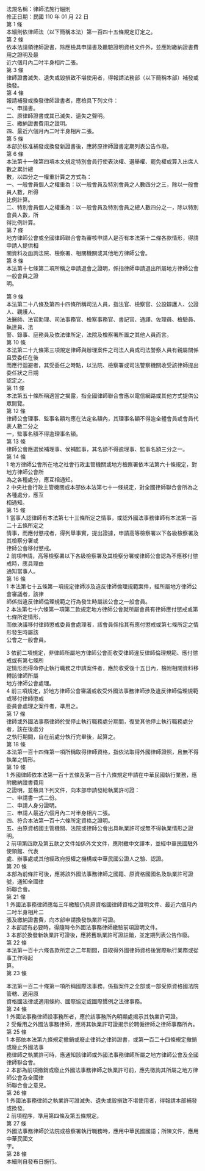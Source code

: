 法規名稱：律師法施行細則  
修正日期：民國 110 年 01 月 22 日  
第 1 條  
本細則依律師法（以下簡稱本法）第一百四十五條規定訂定之。  
第 2 條  
依本法請領律師證書，除應檢具申請書及繳驗證明資格文件外，並應附繳納證書費用之證明及最  
近六個月內二吋半身相片二張。  
第 3 條  
律師證書滅失、遺失或毀損致不堪使用者，得報請法務部（以下簡稱本部）補發或換發。  
第 4 條  
報請補發或換發律師證書者，應檢具下列文件：  
一、申請書。  
二、原律師證書或其已滅失、遺失之聲明。  
三、繳納證書費用之證明。  
四、最近六個月內二吋半身相片二張。  
第 5 條  
本部於核准補發或換發新證書後，應將原律師證書定期列表公告作廢。  
第 6 條  
本法第十一條第四項本文規定特別會員行使表決權、選舉權、罷免權或算入出席人數之累計總  
數，以四分之一權重計算之方式為：  
一、一般會員個人之權重為：以一般會員及特別會員之人數四分之三，除以一般會員人數，所得  
比例計算。  
二、特別會員個人之權重為：以一般會員及特別會員之總人數四分之一，除以特別會員人數，所  
得比例計算。  
第 7 條  
地方律師公會或全國律師聯合會為審核申請人是否有本法第十二條各款情形，得請申請人提供相  
關資料及函詢法院、檢察署、相關機關或其他地方律師公會。  
第 8 條  
本法第十七條第二項所稱之申請退會之證明，係指律師申請退出所屬地方律師公會一般會員之證  
明。  


第 9 條  
本法第二十八條及第四十四條所稱司法人員，指法官、檢察官、公設辯護人、公證人、觀護人、  
法醫師、法官助理、司法事務官、檢察事務官、書記官、通譯、佐理員、檢驗員、執達員、法  
警、錄事、庭務員及依法律所定，法院及檢察署所置之其他人員而言。  
第 10 條  
本法第二十九條第三項規定律師與辦理案件之司法人員或司法警察人員有親屬關係且受委任在後  
而應行迴避者，其受委任之時點，以法院、檢察署或司法警察機關收受該律師提出委任狀之日期  
認定之。  
第 11 條  
本法第五十條所稱適當之揭露，指全國律師聯合會應以電信網路或其他方式提供公眾閱覽。  
第 12 條  
律師公會理事、監事名額均應在法定名額內，其理事名額不得逾全體會員或會員代表人數二分之  
一，監事名額不得逾理事名額。  
第 13 條  
律師公會應選侯補理事、侯補監事，其名額不得逾理事、監事名額三分之一。  
第 14 條  
1 地方律師公會所在地之社會行政主管機關或地方檢察署依本法第六十條規定，對地方律師公會所  
為之各種處分，應互相通知。  
2 中央社會行政主管機關或本部依本法第七十一條規定，對全國律師聯合會所為之各種處分，應互  
相通知。  
第 15 條  
1 當事人認律師有本法第七十三條所定之情事，或認外國法事務律師有本法第一百二十五條所定之  
情事，而應付懲戒者，得列舉事實，提出證據，申請高等檢察署以下各級檢察署及其檢察分署或  
律師公會移付懲戒。  
2 前項申請，高等檢察署以下各級檢察署及其檢察分署或律師公會認為不應移付懲戒時，應具理由  
通知當事人。  
第 16 條  
1 本法第七十五條第一項規定律師涉及違反律師倫理規範案件，經所屬地方律師公會審議者，該律  
師係指違反律師倫理規範之行為發生時屬該公會之一般會員。  
2 本法第七十六條第一項第二款規定地方律師公會就所屬會員有律師應付懲戒或第七條所定情形，  
而依決議移付律師懲戒委員會處理者，該會員係指其有應付懲戒或第七條所定之情形發生時屬該  
公會之一般會員。  


3 依前二項規定，非律師所屬地方律師公會而收受律師違反律師倫理規範、應付懲戒或有第七條所  
定情形而得命停止執行職務之申請案件者，應於收受後十五日內，檢附相關資料移轉該律師所屬  
地方律師公會處理。  
4 前三項規定，於地方律師公會審議或收受外國法事務律師涉及違反律師倫理規範或移付律師懲戒  
委員會處理之案件者，準用之。  
第 17 條  
律師或外國法事務律師於受停止執行職務處分期間，復受其他停止執行職務處分者，該在後處分  
之執行期間，自在前處分執行完畢後，起算之。  
第 18 條  
本法第一百十四條第一項所稱取得律師資格，指依法取得外國律師證照，且無不得執業之情形。  
第 19 條  
1 外國律師依本法第一百十五條及第一百十八條規定申請在中華民國執行業務，應附繳納證書費用  
之證明，並檢具下列文件，向本部申請發給執業許可證：  
一、申請書一式二份。  
二、申請人身分證明。  
三、申請人最近六個月內二吋半身相片二張。  
四、符合本法第一百十六條所定資格之證明。  
五、由原資格國主管機關、法院或律師公會出具執業許可或無不得執業情形之證明。  
2 前項第四款及第五款之文件如係外文文件，應附繳中文譯本，並經中華民國駐外使領館、代表  
處、辦事處或其他經政府授權之機構或中華民國公證人之驗、認證。  
第 20 條  
本部為前條許可後，應將該外國法事務律師之國籍、原資格國國名及執業許可證號，通知全國律  
師聯合會。  
第 21 條  
1 外國法事務律師應每三年繳驗仍具原資格國律師資格之證明文件、最近六個月內二吋半身相片二  
張及繳納證書費，向本部申請換發執業許可證。  
2 本部認有必要時，得隨時令外國法事務律師繳驗前項證明文件。  
3 本部於換發新執業許可證後，應將舊執業許可證註銷，並定期列表公告作廢。  
第 22 條  
本法第一百十六條各款所定之二年期間，自取得外國律師資格後實際執行業務或從事工作時起  
算。  
第 23 條  


本法第一百二十條第一項所稱國際法事務，係指案件之全部或一部受原資格國法院管轄、適用原  
資格國法律或適用條約、國際協定或國際慣例之法律事務。  
第 24 條  
1 外國法事務律師設事務所者，應於該事務所內明顯處揭示其執業許可證。  
2 受僱用之外國法事務律師，應將其執業許可證揭示於聘僱律師之律師事務所內。  
第 25 條  
1 本部依本法第九條規定撤銷或廢止律師之律師證書，或第一百二十四條規定撤銷或廢止外國法事  
務律師之執業許可時，應通知該律師或外國法事務律師所屬之地方律師公會及全國律師聯合會。  
2 本部為前項撤銷或廢止外國法事務律師之執業許可前，應先徵詢其所屬之地方律師公會及全國律  
師聯合會之意見。  
第 26 條  
1 外國法事務律師之執業許可證滅失、遺失或毀損致不堪使用者，得報請本部補發或換發。  
2 前項程序，準用第四條及第五條規定。  
第 27 條  
外國法事務律師於法院或檢察署執行職務時，應用中華民國國語；所陳文件，應用中華民國文  
字。  
第 28 條  
本細則自發布日施行。  


